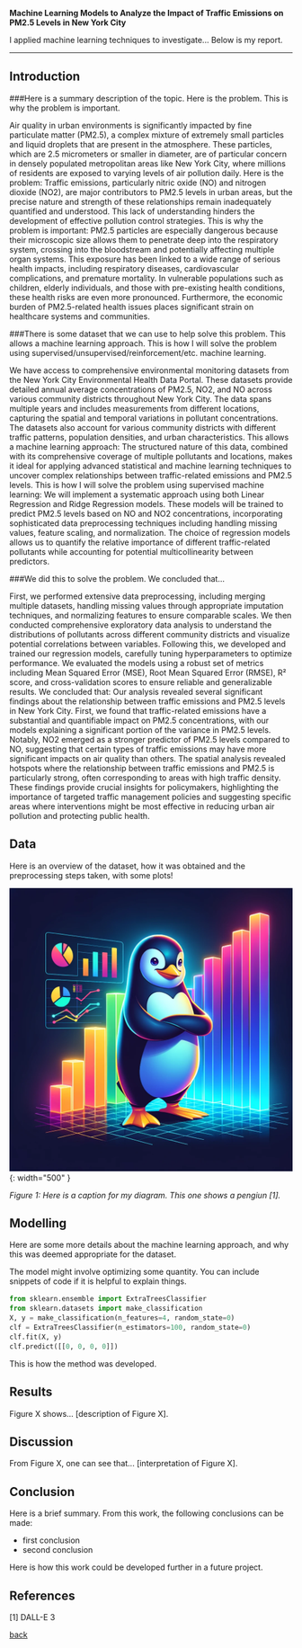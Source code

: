 **Machine Learning Models to Analyze the Impact of Traffic Emissions on PM2.5 Levels in New York City**

I applied machine learning techniques to investigate... Below is my report.

***

## Introduction 

###Here is a summary description of the topic. Here is the problem. This is why the problem is important.

Air quality in urban environments is significantly impacted by fine particulate matter (PM2.5), a complex mixture of extremely small particles and liquid droplets that are present in the atmosphere. These particles, which are 2.5 micrometers or smaller in diameter, are of particular concern in densely populated metropolitan areas like New York City, where millions of residents are exposed to varying levels of air pollution daily. Here is the problem: Traffic emissions, particularly nitric oxide (NO) and nitrogen dioxide (NO2), are major contributors to PM2.5 levels in urban areas, but the precise nature and strength of these relationships remain inadequately quantified and understood. This lack of understanding hinders the development of effective pollution control strategies. This is why the problem is important: PM2.5 particles are especially dangerous because their microscopic size allows them to penetrate deep into the respiratory system, crossing into the bloodstream and potentially affecting multiple organ systems. This exposure has been linked to a wide range of serious health impacts, including respiratory diseases, cardiovascular complications, and premature mortality. In vulnerable populations such as children, elderly individuals, and those with pre-existing health conditions, these health risks are even more pronounced. Furthermore, the economic burden of PM2.5-related health issues places significant strain on healthcare systems and communities.

###There is some dataset that we can use to help solve this problem. This allows a machine learning approach. This is how I will solve the problem using supervised/unsupervised/reinforcement/etc. machine learning.

We have access to comprehensive environmental monitoring datasets from the New York City Environmental Health Data Portal. These datasets provide detailed annual average concentrations of PM2.5, NO2, and NO across various community districts throughout New York City. The data spans multiple years and includes measurements from different locations, capturing the spatial and temporal variations in pollutant concentrations. The datasets also account for various community districts with different traffic patterns, population densities, and urban characteristics. This allows a machine learning approach: The structured nature of this data, combined with its comprehensive coverage of multiple pollutants and locations, makes it ideal for applying advanced statistical and machine learning techniques to uncover complex relationships between traffic-related emissions and PM2.5 levels. This is how I will solve the problem using supervised machine learning: We will implement a systematic approach using both Linear Regression and Ridge Regression models. These models will be trained to predict PM2.5 levels based on NO and NO2 concentrations, incorporating sophisticated data preprocessing techniques including handling missing values, feature scaling, and normalization. The choice of regression models allows us to quantify the relative importance of different traffic-related pollutants while accounting for potential multicollinearity between predictors.

###We did this to solve the problem. We concluded that...

First, we performed extensive data preprocessing, including merging multiple datasets, handling missing values through appropriate imputation techniques, and normalizing features to ensure comparable scales. We then conducted comprehensive exploratory data analysis to understand the distributions of pollutants across different community districts and visualize potential correlations between variables. Following this, we developed and trained our regression models, carefully tuning hyperparameters to optimize performance. We evaluated the models using a robust set of metrics including Mean Squared Error (MSE), Root Mean Squared Error (RMSE), R² score, and cross-validation scores to ensure reliable and generalizable results. We concluded that: Our analysis revealed several significant findings about the relationship between traffic emissions and PM2.5 levels in New York City. First, we found that traffic-related emissions have a substantial and quantifiable impact on PM2.5 concentrations, with our models explaining a significant portion of the variance in PM2.5 levels. Notably, NO2 emerged as a stronger predictor of PM2.5 levels compared to NO, suggesting that certain types of traffic emissions may have more significant impacts on air quality than others. The spatial analysis revealed hotspots where the relationship between traffic emissions and PM2.5 is particularly strong, often corresponding to areas with high traffic density. These findings provide crucial insights for policymakers, highlighting the importance of targeted traffic management policies and suggesting specific areas where interventions might be most effective in reducing urban air pollution and protecting public health.


## Data

Here is an overview of the dataset, how it was obtained and the preprocessing steps taken, with some plots!

![](assets/IMG/datapenguin.png){: width="500" }

*Figure 1: Here is a caption for my diagram. This one shows a pengiun [1].*

## Modelling

Here are some more details about the machine learning approach, and why this was deemed appropriate for the dataset. 

The model might involve optimizing some quantity. You can include snippets of code if it is helpful to explain things.

```python
from sklearn.ensemble import ExtraTreesClassifier
from sklearn.datasets import make_classification
X, y = make_classification(n_features=4, random_state=0)
clf = ExtraTreesClassifier(n_estimators=100, random_state=0)
clf.fit(X, y)
clf.predict([[0, 0, 0, 0]])
```

This is how the method was developed.

## Results

Figure X shows... [description of Figure X].

## Discussion

From Figure X, one can see that... [interpretation of Figure X].

## Conclusion

Here is a brief summary. From this work, the following conclusions can be made:
* first conclusion
* second conclusion

Here is how this work could be developed further in a future project.

## References
[1] DALL-E 3

[back](./)

